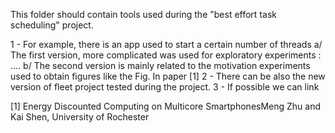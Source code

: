 This folder should contain tools used during the "best effort task scheduling" project.

1 - For example, there is an app used to start a certain number of threads 
    a/ The first version, more complicated was used for exploratory experiments : .... 
    b/ The second version is mainly related to the motivation experiments used to obtain figures like the Fig. In paper [1] 
2 - There can be also the new version of fleet project tested during the project. 
3 - If possible we can link

[1] Energy Discounted Computing on Multicore SmartphonesMeng Zhu and Kai Shen, University of Rochester

